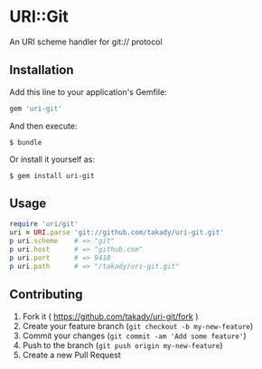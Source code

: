 # URI::Git

An URI scheme handler for git:// protocol

## Installation

Add this line to your application's Gemfile:

```ruby
gem 'uri-git'
```

And then execute:

    $ bundle

Or install it yourself as:

    $ gem install uri-git

## Usage

```ruby
require 'uri/git'
uri = URI.parse 'git://github.com/takady/uri-git.git'
p uri.scheme    # => "git"
p uri.host      # => "github.com"
p uri.port      # => 9418
p uri.path      # => "/takady/uri-git.git"
```

## Contributing

1. Fork it ( https://github.com/takady/uri-git/fork )
2. Create your feature branch (`git checkout -b my-new-feature`)
3. Commit your changes (`git commit -am 'Add some feature'`)
4. Push to the branch (`git push origin my-new-feature`)
5. Create a new Pull Request

